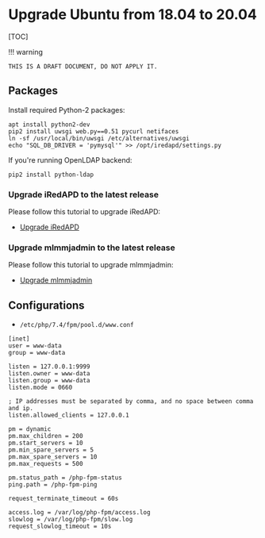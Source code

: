 # Upgrade Ubuntu from 18.04 to 20.04

[TOC]

!!! warning

    THIS IS A DRAFT DOCUMENT, DO NOT APPLY IT.

## Packages

Install required Python-2 packages:

```
apt install python2-dev
pip2 install uwsgi web.py==0.51 pycurl netifaces
ln -sf /usr/local/bin/uwsgi /etc/alternatives/uwsgi
echo "SQL_DB_DRIVER = 'pymysql'" >> /opt/iredapd/settings.py
```

If you're running OpenLDAP backend:

```
pip2 install python-ldap
```

### Upgrade iRedAPD to the latest release

Please follow this tutorial to upgrade iRedAPD:

- [Upgrade iRedAPD](./upgrade.iredapd.html)

### Upgrade mlmmjadmin to the latest release

Please follow this tutorial to upgrade mlmmjadmin:

- [Upgrade mlmmjadmin](./upgrade.mlmmjadmin.html)

## Configurations

* `/etc/php/7.4/fpm/pool.d/www.conf`

```
[inet]
user = www-data
group = www-data

listen = 127.0.0.1:9999
listen.owner = www-data
listen.group = www-data
listen.mode = 0660

; IP addresses must be separated by comma, and no space between comma and ip.
listen.allowed_clients = 127.0.0.1

pm = dynamic
pm.max_children = 200
pm.start_servers = 10
pm.min_spare_servers = 5
pm.max_spare_servers = 10
pm.max_requests = 500

pm.status_path = /php-fpm-status
ping.path = /php-fpm-ping

request_terminate_timeout = 60s

access.log = /var/log/php-fpm/access.log
slowlog = /var/log/php-fpm/slow.log
request_slowlog_timeout = 10s
```
